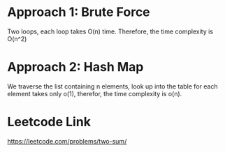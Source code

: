 # Approach 1: Brute Force
Two loops, each loop takes O(n) time. Therefore, the time complexity is O(n^2)
# Approach 2: Hash Map
We traverse the list containing n elements, look up into the table for each element takes only o(1), therefor, the time complexity is o(n). 
# Leetcode Link
https://leetcode.com/problems/two-sum/
